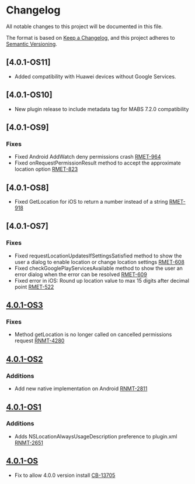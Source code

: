 # Changelog
All notable changes to this project will be documented in this file.

The format is based on [Keep a Changelog](https://keepachangelog.com/en/1.0.0/),
and this project adheres to [Semantic Versioning](https://semver.org/spec/v2.0.0.html).


## [4.0.1-OS11]
- Added compatibility with Huawei devices without Google Services.

## [4.0.1-OS10]
- New plugin release to include metadata tag for MABS 7.2.0 compatibility

## [4.0.1-OS9]
### Fixes
- Fixed Android AddWatch deny permissions crash [RMET-964](https://outsystemsrd.atlassian.net/browse/RMET-964)
- Fixed onRequestPermissionResult method to accept the approximate location option [RMET-823](https://outsystemsrd.atlassian.net/browse/RMET-823)

## [4.0.1-OS8]
- Fixed GetLocation for iOS to return a number instead of a string [RMET-918](https://outsystemsrd.atlassian.net/browse/RMET-918)

## [4.0.1-OS7]
### Fixes
- Fixed requestLocationUpdatesIfSettingsSatisfied method to show the user a dialog to enable location or change location settings [RMET-608](https://outsystemsrd.atlassian.net/browse/RMET-608)
- Fixed checkGooglePlayServicesAvailable method to show the user an error dialog when the error can be resolved [RMET-609](https://outsystemsrd.atlassian.net/browse/RMET-609)
- Fixed error in iOS: Round up location value to max 15 digits after decimal point [RMET-522](https://outsystemsrd.atlassian.net/browse/RMET-522)

## [4.0.1-OS3]
### Fixes
- Method getLocation is no longer called on cancelled permissions request [RNMT-4280](https://outsystemsrd.atlassian.net/browse/RNMT-4280)

## [4.0.1-OS2]

### Additions

- Add new native implementation on Android [RNMT-2811](https://outsystemsrd.atlassian.net/browse/RNMT-2811)

## [4.0.1-OS1]

### Additions
- Adds NSLocationAlwaysUsageDescription preference to plugin.xml [RNMT-2651](https://outsystemsrd.atlassian.net/browse/RNMT-2651)

## [4.0.1-OS]
- Fix to allow 4.0.0 version install [CB-13705](https://issues.apache.org/jira/browse/CB-13705)

[Unreleased]: https://github.com/OutSystems/cordova-plugin-geolocation/compare/4.0.1-OS...HEAD
[4.0.1-OS3]: https://github.com/OutSystems/cordova-plugin-geolocation/compare/4.0.1-OS2...4.0.1-OS3
[4.0.1-OS2]: https://github.com/OutSystems/cordova-plugin-geolocation/compare/4.0.1-OS1...4.0.1-OS2
[4.0.1-OS1]: https://github.com/OutSystems/cordova-plugin-geolocation/compare/4.0.1-OS...4.0.1-OS1
[4.0.1-OS]: https://github.com/OutSystems/cordova-plugin-geolocation/compare/4.0.1...4.0.1-OS